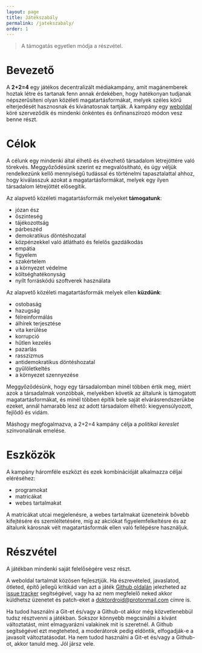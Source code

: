 ```yaml
---
layout: page
title: Játékszabály
permalink: /jatekszabaly/
order: 1
---
```


> A támogatás egyetlen módja a részvétel.

# Bevezető

A **2+2=4** egy játékos decentralizált médiakampány, amit magánemberek hoztak
létre és tartanak fenn annak érdekében, hogy hatékonyan tudjanak népszerűsíteni
olyan közéleti magatartásformákat, melyek széles körű elterjedését hasznosnak és
kívánatosnak tartják. A kampány egy [weboldal][web] köré szerveződik és mindenki
önkéntes és önfinanszírozó módon vesz benne részt.

# Célok

A célunk egy mindenki által élhető és élvezhető társadalom létrejöttére való
törekvés. Meggyőződésünk szerint ez megvalósítható, és úgy véljük rendelkezünk
kellő mennyiségű tudással és történelmi tapasztalattal ahhoz, hogy kiválasszuk
azokat a magatartásformákat, melyek egy ilyen társadalom létrejöttét elősegítik.

Az alapvető közéleti magatartásformák melyeket **támogatunk**:

  * józan ész
  * őszinteség
  * tájékozottság
  * párbeszéd
  * demokratikus döntéshozatal
  * közpénzekkel való átlátható és felelős gazdálkodás
  * empátia
  * figyelem
  * szakértelem
  * a környezet védelme
  * költséghatékonyság
  * nyílt forráskódú szoftverek használata

Az alapvető közéleti magatartásformák melyek ellen **küzdünk**:

  * ostobaság
  * hazugság
  * félreinformálás
  * álhírek terjesztése
  * vita kerülése
  * korrupció
  * hűtlen kezelés
  * pazarlás
  * rasszizmus
  * antidemokratikus döntéshozatal
  * gyűlöletkeltés
  * a környezet szennyezése

Meggyőződésünk, hogy egy társadalomban minél többen értik meg, miért azok a
társadalmak vonzóbbak, melyekben követik az általunk is támogatott
magatartásformákat, és minél többen építik bele saját elvárásrendszerükbe
ezeket, annál hamarabb lesz az adott társadalom élhető: kiegyensúlyozott,
fejlődő és vidám.

Máshogy megfogalmazva, a 2+2=4 kampány célja a *politikai kereslet*
színvonalának emelése.

# Eszközök

A kampány háromféle eszközt és ezek kombinációját alkalmazza céljai eléréséhez:

  * programokat
  * matricákat
  * webes tartalmakat

A matricákat utcai megjelenésre, a webes tartalmakat üzeneteink bővebb
kifejtésére és szemléltetésére, míg az akciókat figyelemfelkeltésre és az
általunk károsnak vélt magatartásformák ellen való fellépésre használjuk.

# Részvétel

A játékban mindenki saját felelőségére vesz részt.

A weboldal tartalmát közösen fejlesztjük. Ha észrevételed, javaslatod, ötleted,
építő jellegű kritikád van azt a játék [Github oldalán][gh] jelezheted az
[issue tracker][tracker] segítségével, vagy ha az nem megfelelő neked akkor
küldhetsz üzenetet és patch-eket a <doktordroid@protonmail.com> címre is.

Ha tudod használni a Git-et és/vagy a Github-ot akkor még közvetlenebbül tudsz
résztvenni a játékban. Sokszor könnyebb megcsinálni a kívánt változtatást, mint
elmagyarázni valakinek mit is szeretnél. A Github segítségével ezt megteheted, a
moderátorok pedig eldöntik, elfogadják-e a javasolt változtatásodat. Ha nem
tudod használni a Git-et és/vagy a Github-ot, akkor tanuld meg. Jól jársz vele.


[web]: https://doktordroid.github.io/2m2a4
[gh]: https://github.com/doktordroid/2m2a4
[tracker]: https://github.com/doktordroid/2m2a4/issues
